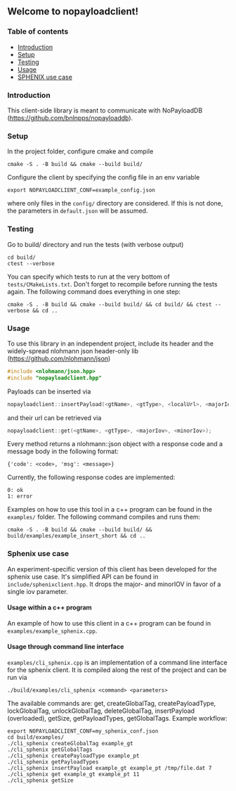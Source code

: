 ## Welcome to nopayloadclient!
### Table of contents
* [Introduction](#introduction)
* [Setup](#setup)
* [Testing](#testing)
* [Usage](#usage)
* [SPHENIX use case](#sphenix)

### Introduction
This client-side library is meant to communicate with
NoPayloadDB (https://github.com/bnlnpps/nopayloaddb).

### Setup
In the project folder, configure cmake and compile
```
cmake -S . -B build && cmake --build build/
```
Configure the client by specifying the config file in
an env variable
```
export NOPAYLOADCLIENT_CONF=example_config.json
```
where only files in the ```config/``` directory are considered.
If this is not done, the parameters in ```default.json``` will
be assumed.

### Testing
Go to build/ directory and run the tests (with verbose output)
```
cd build/
ctest --verbose
```
You can specify which tests to run at the very bottom of
```tests/CMakeLists.txt```. Don't forget to recompile before
running the tests again. The following command does everything
in one step:
```
cmake -S . -B build && cmake --build build/ && cd build/ && ctest --verbose && cd ..
```

### Usage
To use this library in an independent project, include its
header and the widely-spread nlohmann json header-only lib
(https://github.com/nlohmann/json)
```c
#include <nlohmann/json.hpp>
#include "nopayloadclient.hpp"
```
Payloads can be inserted via
```c
nopayloadclient::insertPayload(<gtName>, <gtType>, <localUrl>, <majorIov>, <minorIov>);
```
and their url can be retrieved via
```c
nopayloadclient::get(<gtName>, <gtType>, <majorIov>, <minorIov>);
```
Every method returns a nlohmann::json object with a response code and a
message body in the  following format:
```
{'code': <code>, 'msg': <message>}
```
Currently, the following response codes are implemented:
```
0: ok
1: error
```
Examples on how to use this tool in a c++ program can be found in the ```examples/```
folder. The following command compiles and runs them:
```
cmake -S . -B build && cmake --build build/ && build/examples/example_insert_short && cd ..
```

### Sphenix use case
An experiment-specific version of this client has been developed for the sphenix use case.
It's simplified API can be found in ```include/sphenixclient.hpp```. It drops the major-
and minorIOV in favor of a single iov parameter.

#### Usage within a c++ program
An example of how to use this client in a c++ program can be found in
```examples/example_sphenix.cpp```.

#### Usage through command line interface
```examples/cli_sphenix.cpp``` is an implementation of a command line interface for the
sphenix client. It is compiled along the rest of the project and can be run via 
```shell
./build/examples/cli_sphenix <command> <parameters>
```
The available commands are: get, createGlobalTag, createPayloadType, lockGlobalTag,
unlockGlobalTag, deleteGlobalTag, insertPayload (overloaded), getSize,
getPayloadTypes, getGlobalTags. Example workflow:
```shell
export NOPAYLOADCLIENT_CONF=my_sphenix_conf.json
cd build/examples/
./cli_sphenix createGlobalTag example_gt
./cli_sphenix getGlobalTags
./cli_sphenix createPayloadType example_pt
./cli_sphenix getPayloadTypes
./cli_sphenix insertPayload example_gt example_pt /tmp/file.dat 7
./cli_sphenix get example_gt example_pt 11
./cli_sphenix getSize
```
